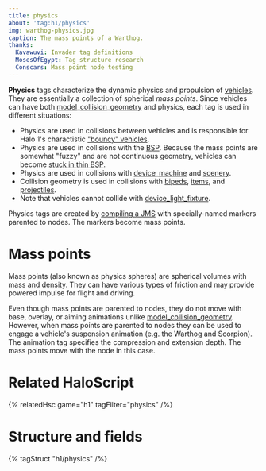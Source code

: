 ```yaml
---
title: physics
about: 'tag:h1/physics'
img: warthog-physics.jpg
caption: The mass points of a Warthog.
thanks:
  Kavawuvi: Invader tag definitions
  MosesOfEgypt: Tag structure research
  Conscars: Mass point node testing
---
```

**Physics** tags characterize the dynamic physics and propulsion of [vehicles](~vehicle). They are essentially a collection of spherical _mass points_. Since vehicles can have both [model_collision_geometry](~) and physics, each tag is used in different situations:

* Physics are used in collisions between vehicles and is responsible for Halo 1's charactistic ["bouncy" vehicles][bouncy].
* Physics are used in collisions with the [BSP](~scenario_structure_bsp). Because the mass points are somewhat "fuzzy" and are not continuous geometry, vehicles can become [stuck in thin BSP][stuck-bsp].
* Physics are used in collisions with [device_machine](~) and [scenery](~).
* Collision geometry is used in collisions with [bipeds](~biped), [items](~item), and [projectiles](~projectile).
* Note that vehicles cannot collide with [device_light_fixture](~).

Physics tags are created by [compiling a JMS](~tool) with specially-named markers parented to nodes. The markers become mass points.

# Mass points
Mass points (also known as physics spheres) are spherical volumes with mass and density. They can have various types of friction and may provide powered impulse for flight and driving.

Even though mass points are parented to nodes, they do not move with base, overlay, or aiming animations unlike [model_collision_geometry](~). However, when mass points are parented to nodes they can be used to engage a vehicle's suspension animation (e.g. the Warthog and Scorpion). The animation tag specifies the compression and extension depth. The mass points move with the node in this case.

# Related HaloScript

{% relatedHsc game="h1" tagFilter="physics" /%}

# Structure and fields

{% tagStruct "h1/physics" /%}

[bouncy]: https://youtu.be/Vz48n5jZaQ8?t=1
[stuck-bsp]: https://youtu.be/n5uN1RuOVRM?t=22